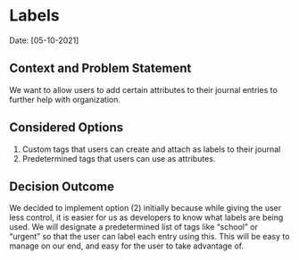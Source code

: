 # Labels
Date: [05-10-2021]

## Context and Problem Statement
We want to allow users to add certain attributes to their journal entries to further help with organization. 

## Considered Options
1. Custom tags that users can create and attach as labels to their journal
2. Predetermined tags that users can use as attributes.

## Decision Outcome
We decided to implement option (2) initially because while giving the user less control, it is easier for us as developers to know what labels are being used.  We will designate a predetermined list of tags like “school” or “urgent” so that the user can label each entry using this. This will be easy to manage on our end, and easy for the user to take advantage of.
